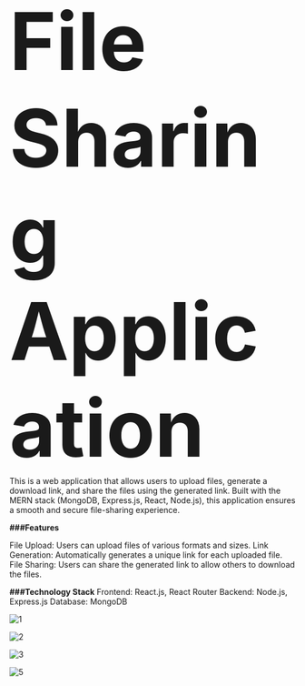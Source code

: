 <span style="font-size:10em;">__File Sharing Application__</span>
<br>
This is a web application that allows users to upload files, generate a download link, and share the files using the generated link. Built with the MERN stack (MongoDB, Express.js, React, Node.js), this application ensures a smooth and secure file-sharing experience.

__###Features__

File Upload: Users can upload files of various formats and sizes.
Link Generation: Automatically generates a unique link for each uploaded file.
File Sharing: Users can share the generated link to allow others to download the files.

__###Technology Stack__
Frontend: React.js, React Router
Backend: Node.js, Express.js
Database: MongoDB






![1](https://github.com/user-attachments/assets/f3b8ca67-b912-47ba-bfd2-d159df8b7069)


![2](https://github.com/user-attachments/assets/c274b130-bb60-4edd-a6cf-dc75f4448d52)


![3](https://github.com/user-attachments/assets/4b8ec893-1646-4488-b33e-a67a719f1d39)


![5](https://github.com/user-attachments/assets/f7c140d4-ef51-4ee7-ad17-4d6e46f5536c)
